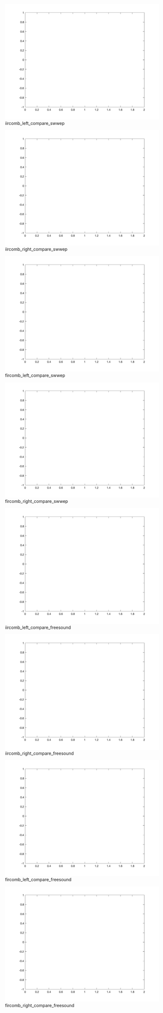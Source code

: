 ![iircomb_left_compare_swwep](/Output/sweep/iir_left.png)
iircomb_left_compare_swwep

![iircomb_right_compare_swwep](/Output/sweep/iir_right.png)
iircomb_right_compare_swwep

![fircomb_left_compare_swwep](/Output/sweep/fir_left.png)
fircomb_left_compare_swwep

![fircomb_right_compare_swwep](/Output/sweep/fir_right.png)
fircomb_right_compare_swwep



![iircomb_left_compare_freesound](/Output/freesound/iir_left.png)
iircomb_left_compare_freesound

![iircomb_right_compare_freesound](/Output/freesound/iir_right.png)
iircomb_right_compare_freesound

![fircomb_left_compare_freesound](/Output/freesound/fir_left.png)
fircomb_left_compare_freesound

![fircomb_right_compare_freesound](/Output/freesound/fir_right.png)
fircomb_right_compare_freesound
